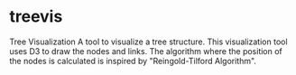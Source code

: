 # treevis
Tree Visualization
A tool to visualize a tree structure. This visualization tool uses D3 to draw the nodes and links. The algorithm where the position of the nodes is calculated is inspired by "Reingold-Tilford Algorithm".
